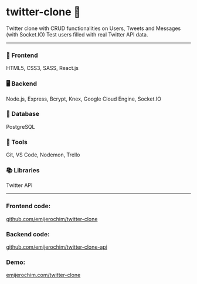 # twitter-clone 🐤

Twitter clone with CRUD functionalities on Users, Tweets and Messages (with Socket.IO)
Test users filled with real Twitter API data.

_________________________

### 📱 Frontend
HTML5, CSS3, SASS, React.js

### 🖥️ Backend
Node.js, Express, Bcrypt, Knex, Google Cloud Engine, Socket.IO

### 💾 Database
PostgreSQL

### 🧰 Tools
Git, VS Code, Nodemon, Trello

### 📚 Libraries
Twitter API

___________________________


### Frontend code:
[github.com/emijerochim/twitter-clone](github.com/emijerochim/twitter-clone)

### Backend code:
[github.com/emijerochim/twitter-clone-api](github.com/emijerochim/twitter-clone-api)

### Demo:
[emijerochim.com/twitter-clone](emijerochim.com/twitter-clone)
